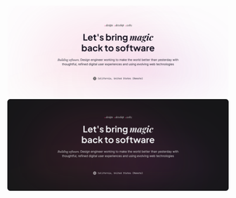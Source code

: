 ![Banner](./src/banner_light.svg#gh-light-mode-only)
![Banner](./src/banner_dark.svg#gh-dark-mode-only)
